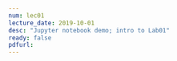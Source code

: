 ```yaml
---
num: lec01
lecture_date: 2019-10-01
desc: "Jupyter notebook demo; intro to Lab01"
ready: false
pdfurl:
---
```

